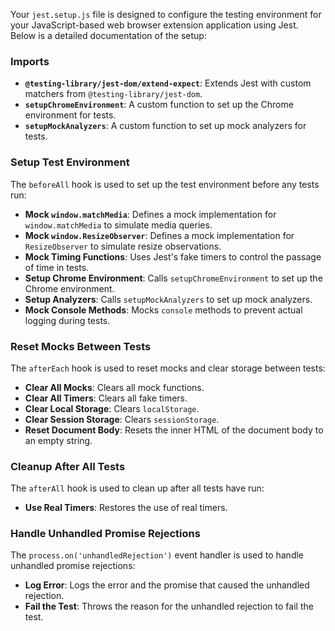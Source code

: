 Your `jest.setup.js` file is designed to configure the testing environment for your JavaScript-based web browser extension application using Jest. Below is a detailed documentation of the setup:

### Imports

- **`@testing-library/jest-dom/extend-expect`**: Extends Jest with custom matchers from `@testing-library/jest-dom`.
- **`setupChromeEnvironment`**: A custom function to set up the Chrome environment for tests.
- **`setupMockAnalyzers`**: A custom function to set up mock analyzers for tests.

### Setup Test Environment

The `beforeAll` hook is used to set up the test environment before any tests run:

- **Mock `window.matchMedia`**: Defines a mock implementation for `window.matchMedia` to simulate media queries.
- **Mock `window.ResizeObserver`**: Defines a mock implementation for `ResizeObserver` to simulate resize observations.
- **Mock Timing Functions**: Uses Jest's fake timers to control the passage of time in tests.
- **Setup Chrome Environment**: Calls `setupChromeEnvironment` to set up the Chrome environment.
- **Setup Analyzers**: Calls `setupMockAnalyzers` to set up mock analyzers.
- **Mock Console Methods**: Mocks `console` methods to prevent actual logging during tests.

### Reset Mocks Between Tests

The `afterEach` hook is used to reset mocks and clear storage between tests:

- **Clear All Mocks**: Clears all mock functions.
- **Clear All Timers**: Clears all fake timers.
- **Clear Local Storage**: Clears `localStorage`.
- **Clear Session Storage**: Clears `sessionStorage`.
- **Reset Document Body**: Resets the inner HTML of the document body to an empty string.

### Cleanup After All Tests

The `afterAll` hook is used to clean up after all tests have run:

- **Use Real Timers**: Restores the use of real timers.

### Handle Unhandled Promise Rejections

The `process.on('unhandledRejection')` event handler is used to handle unhandled promise rejections:

- **Log Error**: Logs the error and the promise that caused the unhandled rejection.
- **Fail the Test**: Throws the reason for the unhandled rejection to fail the test.
